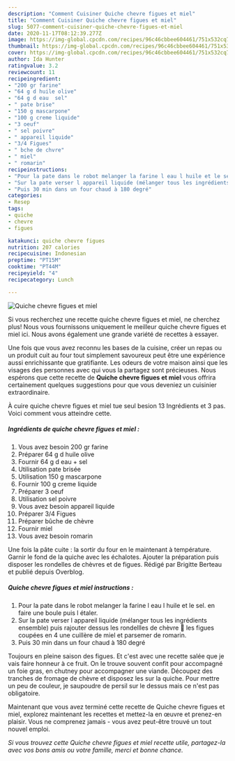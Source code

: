 ```yaml
---
description: "Comment Cuisiner Quiche chevre figues et miel"
title: "Comment Cuisiner Quiche chevre figues et miel"
slug: 5077-comment-cuisiner-quiche-chevre-figues-et-miel
date: 2020-11-17T08:12:39.277Z
image: https://img-global.cpcdn.com/recipes/96c46cbbee604461/751x532cq70/quiche-chevre-figues-et-miel-photo-principale-de-la-recette.jpg
thumbnail: https://img-global.cpcdn.com/recipes/96c46cbbee604461/751x532cq70/quiche-chevre-figues-et-miel-photo-principale-de-la-recette.jpg
cover: https://img-global.cpcdn.com/recipes/96c46cbbee604461/751x532cq70/quiche-chevre-figues-et-miel-photo-principale-de-la-recette.jpg
author: Ida Hunter
ratingvalue: 3.2
reviewcount: 11
recipeingredient:
- "200 gr farine"
- "64 g d huile olive"
- "64 g d eau  sel"
- " pate brise"
- "150 g mascarpone"
- "100 g creme liquide"
- "3 oeuf"
- " sel poivre"
- " appareil liquide"
- "3/4 Figues"
- " bche de chvre"
- " miel"
- " romarin"
recipeinstructions:
- "Pour la pate dans le robot melanger la farine l eau l huile et le sel. en faire une boule puis l étaler."
- "Sur la pate verser l appareil liquide (mélanger tous les ingrédients ensemble) puis rajouter dessus les rondellles de chèvre 🐐 les figues coupées en 4 une cuillère de miel et parsemer de romarin."
- "Puis 30 min dans un four chaud à 180 degré"
categories:
- Resep
tags:
- quiche
- chevre
- figues

katakunci: quiche chevre figues 
nutrition: 207 calories
recipecuisine: Indonesian
preptime: "PT15M"
cooktime: "PT44M"
recipeyield: "4"
recipecategory: Lunch

---
```



![Quiche chevre figues et miel](https://img-global.cpcdn.com/recipes/96c46cbbee604461/751x532cq70/quiche-chevre-figues-et-miel-photo-principale-de-la-recette.jpg)

Si vous recherchez une recette quiche chevre figues et miel, ne cherchez plus! Nous vous fournissons uniquement le meilleur quiche chevre figues et miel ici. Nous avons également une grande variété de recettes à essayer.

Une fois que vous avez reconnu les bases de la cuisine, créer un repas ou un produit cuit au four tout simplement savoureux peut être une expérience aussi enrichissante que gratifiante. Les odeurs de votre maison ainsi que les visages des personnes avec qui vous la partagez sont précieuses. Nous espérons que cette recette de <strong> Quiche chevre figues et miel </strong> vous offrira certainement quelques suggestions pour que vous deveniez un cuisinier extraordinaire.

<!--inarticleads1-->

À cuire quiche chevre figues et miel tue seul besion 13 Ingrédients et 3 pas. Voici comment vous atteindre cette.

##### Ingrédients de quiche chevre figues et miel :

1. Vous avez besoin 200 gr farine
1. Préparer 64 g d huile olive
1. Fournir 64 g d eau + sel
1. Utilisation  pate brisée
1. Utilisation 150 g mascarpone
1. Fournir 100 g creme liquide
1. Préparer 3 oeuf
1. Utilisation  sel poivre
1. Vous avez besoin  appareil liquide
1. Préparer 3/4 Figues
1. Préparer  bûche de chèvre
1. Fournir  miel
1. Vous avez besoin  romarin


Une fois la pâte cuite : la sortir du four en le maintenant à température. Garnir le fond de la quiche avec les échalotes. Ajouter la préparation puis disposer les rondelles de chèvres et de figues. Rédigé par Brigitte Berteau et publié depuis Overblog. 

<!--inarticleads2-->

##### Quiche chevre figues et miel instructions :

1. Pour la pate dans le robot melanger la farine l eau l huile et le sel. en faire une boule puis l étaler.
1. Sur la pate verser l appareil liquide (mélanger tous les ingrédients ensemble) puis rajouter dessus les rondellles de chèvre 🐐 les figues coupées en 4 une cuillère de miel et parsemer de romarin.
1. Puis 30 min dans un four chaud à 180 degré


Toujours en pleine saison des figues. Et c&#39;est avec une recette salée que je vais faire honneur à ce fruit. On le trouve souvent confit pour accompagné un foie gras, en chutney pour accompagner une viande. Découpez des tranches de fromage de chèvre et disposez les sur la quiche. Pour mettre un peu de couleur, je saupoudre de persil sur le dessus mais ce n&#39;est pas obligatoire. 

<!--inarticleads1-->

<p>
Maintenant que vous avez terminé cette recette de Quiche chevre figues et miel, explorez maintenant les recettes et mettez-la en œuvre et prenez-en plaisir. Vous ne comprenez jamais - vous avez peut-être trouvé un tout nouvel emploi.
</p>

<p>
<i>Si vous trouvez cette Quiche chevre figues et miel recette utile, partagez-la avec vos bons amis ou votre famille, merci et bonne chance.</i>
</p>
